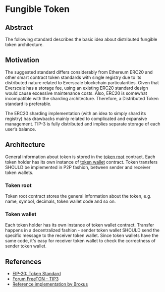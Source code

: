 # Fungible Token

## Abstract

The following standard describes the basic idea about distributed fungible token architecture.

## Motivation

The suggested standard differs considerably from Ethereum ERC20 and other smart contract token standards with single registry due to its distributed nature related to Everscale blockchain particularities. Given that Everscale has a storage fee, using an existing ERC20 standard design would cause excessive maintenance costs. Also, ERC20 is somewhat incompatible with the sharding architecture. Therefore, a Distributed Token standard is preferable.

The ERC20 sharding implementation (with an idea to simply shard its registry) has drawbacks mainly related to complicated and expansive management. TIP-3 is fully distributed and implies separate storage of each user’s balance.

## Architecture

General information about token is stored in the [token root](core-description.md#token-root) contract. Each token holder has its own instance of [token wallet](core-description.md#token-wallet) contract. Token transfers SHOULD be implemented in P2P fashion, between sender and receiver token wallets.

### Token root

Token root contract stores the general information about the token, e.g. name, symbol, decimals, token wallet code and so on.

### Token wallet

Each token holder has its own instance of token wallet contract. Transfer happens in a decentralized fashion - sender token wallet SHOULD send the specific message to the receiver token wallet. Since token wallets have the same code, it's easy for receiver token wallet to check the correctness of sender token wallet.

## References

* [EIP-20: Token Standard](https://eips.ethereum.org/EIPS/eip-20)
* [Forum FreeTON - TIP3](https://forum.freeton.org/t/tip-3-distributed-token-or-ton-cash/64)
* [Reference implementation by Broxus](https://github.com/broxus/ton-eth-bridge-token-contracts)
